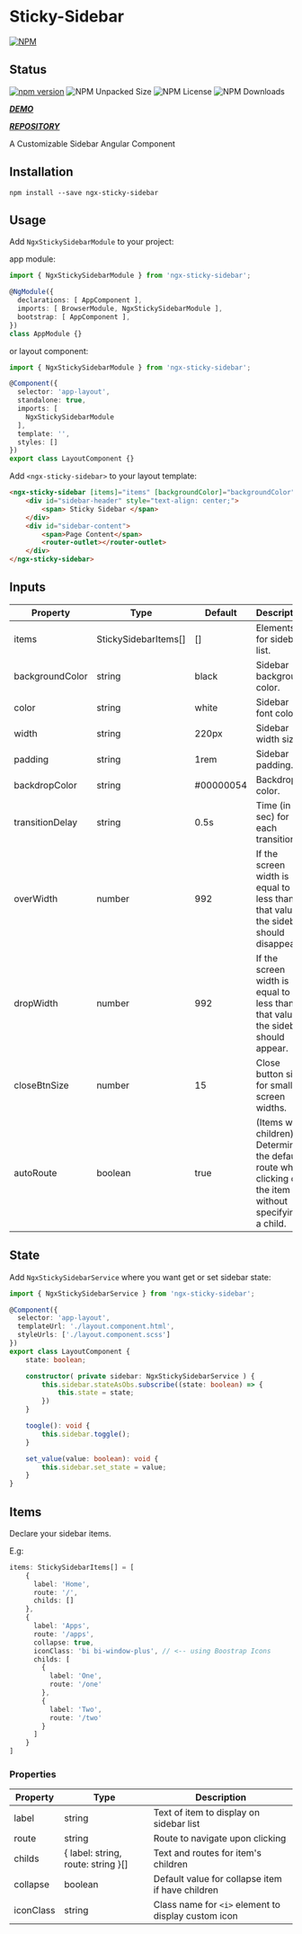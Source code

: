 # Sticky-Sidebar

[![NPM](https://nodei.co/npm/ngx-sticky-sidebar.png?compact=true)](https://nodei.co/npm/ngx-sticky-sidebar/)

## Status 

[![npm version](https://img.shields.io/npm/v/ngx-sticky-sidebar?logo=npm&logoColor=fff)](https://www.npmjs.com/package/ngx-sticky-sidebar) ![NPM Unpacked Size](https://img.shields.io/npm/unpacked-size/ngx-sticky-sidebar) ![NPM License](https://img.shields.io/npm/l/ngx-sticky-sidebar) ![NPM Downloads](https://img.shields.io/npm/dm/ngx-sticky-sidebar)

***[DEMO](https://stickysidebar.carlosmontoya.com.mx)***  

***[REPOSITORY](https://github.com/CarlosMontoya17/ngx-sticky-sidebar)*** 

A Customizable Sidebar Angular Component

## Installation

```shell
npm install --save ngx-sticky-sidebar
```
## Usage

Add `NgxStickySidebarModule` to your project:

app module:
```typescript
import { NgxStickySidebarModule } from 'ngx-sticky-sidebar';

@NgModule({
  declarations: [ AppComponent ],
  imports: [ BrowserModule, NgxStickySidebarModule ],
  bootstrap: [ AppComponent ],
})
class AppModule {}
```
or layout component:

```typescript
import { NgxStickySidebarModule } from 'ngx-sticky-sidebar';

@Component({
  selector: 'app-layout',
  standalone: true,
  imports: [
    NgxStickySidebarModule
  ],
  template: '',
  styles: []
})
export class LayoutComponent {}
```


Add `<ngx-sticky-sidebar>` to your layout template:

```html
<ngx-sticky-sidebar [items]="items" [backgroundColor]="backgroundColor" [color]="color">
    <div id="sidebar-header" style="text-align: center;">
        <span> Sticky Sidebar </span>
    </div>
    <div id="sidebar-content">
        <span>Page Content</span>
        <router-outlet></router-outlet>
    </div>
</ngx-sticky-sidebar>
```

## Inputs

| Property | Type | Default | Description |
|----------|------|---------|-------------|
|  items   | StickySidebarItems[] | [] | Elements for sidebar list. |
| backgroundColor | string | black | Sidebar background color. |
| color | string | white | Sidebar font color. |
| width | string | 220px | Sidebar width size. |
| padding | string | 1rem | Sidebar padding. |
| backdropColor | string | #00000054 | Backdrop color. |
| transitionDelay | string | 0.5s | Time (in sec) for each transition. |
| overWidth | number | 992 | If the screen width is equal to or less than that value, the sidebar should disappear.|
| dropWidth | number | 992 | If the screen width is equal to or less than that value, the sidebar should appear. |
| closeBtnSize | number | 15 | Close button size for small screen widths. |
| autoRoute | boolean | true | (Items with children) Determine the default route when clicking on the item without specifying a child. | 

## State

Add `NgxStickySidebarService` where you want get or set sidebar state:

```typescript
import { NgxStickySidebarService } from 'ngx-sticky-sidebar';

@Component({
  selector: 'app-layout',
  templateUrl: './layout.component.html',
  styleUrls: ['./layout.component.scss']
})
export class LayoutComponent {
    state: boolean;

    constructor( private sidebar: NgxStickySidebarService ) {
        this.sidebar.stateAsObs.subscribe((state: boolean) => {
            this.state = state;
        })
    }

    toogle(): void {
        this.sidebar.toggle();
    }

    set_value(value: boolean): void {
        this.sidebar.set_state = value;
    }
}
```

## Items

Declare your sidebar items.

E.g:

```typescript
items: StickySidebarItems[] = [
    {
      label: 'Home',
      route: '/',
      childs: []
    },
    {
      label: 'Apps',
      route: '/apps',
      collapse: true,
      iconClass: 'bi bi-window-plus', // <-- using Boostrap Icons
      childs: [
        {
          label: 'One',
          route: '/one'
        },
        {
          label: 'Two',
          route: '/two'
        }
      ]
    }
]
```
### Properties

| Property | Type | Description |
| -------- | ---- | ----------- |
| label | string | Text of item to display on sidebar list |
| route | string | Route to navigate upon clicking |
| childs | { label: string, route: string }[] | Text and routes for item's children |
| collapse | boolean | Default value for collapse item if have children |
| iconClass | string | Class name for `<i>` element to display custom icon |